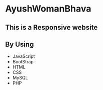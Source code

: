 # AyushWomanBhava
## This is a Responsive website

## By Using
- JavaScript
- BootStrap
- HTML
- CSS
- MySQL
- PHP
